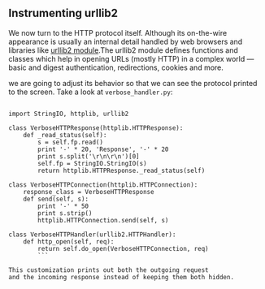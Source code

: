 ## Instrumenting urllib2

We now turn to the HTTP protocol itself. Although its on-the-wire appearance is usually an internal
detail handled by web browsers and libraries like [urllib2 module](https://docs.python.org/2/library/urllib2.html?highlight=urllib2#urllib2).The urllib2 module defines functions and classes which help in opening URLs (mostly HTTP) in a complex world — basic and digest authentication, redirections, cookies and more.

we are going to adjust its behavior so that we
can see the protocol printed to the screen. Take a look at `verbose_handler.py`:
```

import StringIO, httplib, urllib2

class VerboseHTTPResponse(httplib.HTTPResponse):
    def _read_status(self):
        s = self.fp.read()
        print '-' * 20, 'Response', '-' * 20
        print s.split('\r\n\r\n')[0]
        self.fp = StringIO.StringIO(s)
        return httplib.HTTPResponse._read_status(self)

class VerboseHTTPConnection(httplib.HTTPConnection):
    response_class = VerboseHTTPResponse
    def send(self, s):
        print '-' * 50
        print s.strip()
        httplib.HTTPConnection.send(self, s)

class VerboseHTTPHandler(urllib2.HTTPHandler):
    def http_open(self, req):
        return self.do_open(VerboseHTTPConnection, req)
        ```

This customization prints out both the outgoing request
and the incoming response instead of keeping them both hidden.
